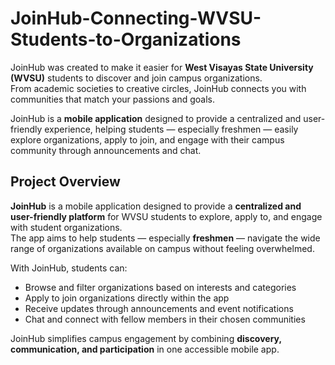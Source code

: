 # JoinHub-Connecting-WVSU-Students-to-Organizations
JoinHub was created to make it easier for **West Visayas State University (WVSU)** students to discover and join campus organizations.  
From academic societies to creative circles, JoinHub connects you with communities that match your passions and goals.

JoinHub is a **mobile application** designed to provide a centralized and user-friendly experience, helping students — especially freshmen — easily explore organizations, apply to join, and engage with their campus community through announcements and chat.

##  Project Overview
**JoinHub** is a mobile application designed to provide a **centralized and user-friendly platform** for WVSU students to explore, apply to, and engage with student organizations.  
The app aims to help students — especially **freshmen** — navigate the wide range of organizations available on campus without feeling overwhelmed.

With JoinHub, students can:
- Browse and filter organizations based on interests and categories  
- Apply to join organizations directly within the app  
- Receive updates through announcements and event notifications  
- Chat and connect with fellow members in their chosen communities  

JoinHub simplifies campus engagement by combining **discovery, communication, and participation** in one accessible mobile app.
